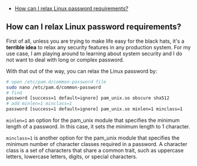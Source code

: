 
<!-- MarkdownTOC -->

- [How can I relax Linux password requirements?](#how-can-i-relax-linux-password-requirements)

<!-- /MarkdownTOC -->


<a id="how-can-i-relax-linux-password-requirements"></a>
## How can I relax Linux password requirements?

First of all, unless you are trying to make life easy for the black hats, it's a **terrible idea**
to relax any security features in any production system. For my use case, I am playing around to
learning about system security and I do not want to deal with long or complex password.

With that out of the way, you can relax the Linux password by:

```bash +torchlight-bash
# open /etc/pam.d/common-password file
sudo nano /etc/pam.d/common-password
# find
password [success=1 default=ignore] pam_unix.so obscure sha512
# add minlen=1 minclass=1
password [success=1 default=ignore] pam_unix.so minlen=1 minclass=1
```

`minlen=1` an option for the pam_unix module that specifies the minimum length of a password. In this case, it sets the minimum length to 1 character.

`minclass=1` is another option for the pam_unix module that specifies the minimum number of character classes required in a password. A character class is a set of characters that share a common trait, such as uppercase letters, lowercase letters, digits, or special characters.
